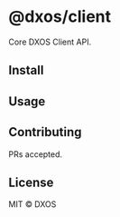 # @dxos/client

Core DXOS Client API.

## Install

## Usage

## Contributing

PRs accepted.

## License

MIT © DXOS
